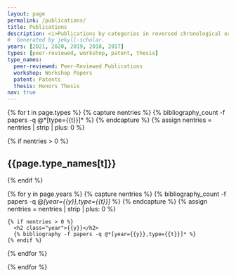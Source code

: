 ```yaml
---
layout: page
permalink: /publications/
title: Publications
description: <i>Publications by categories in reversed chronological order.</i>
#  Generated by jekyll-scholar.
years: [2021, 2020, 2019, 2018, 2017]
types: [peer-reviewed, workshop, patent, thesis]
type_names:
  peer-reviewed: Peer-Reviewed Publications
  workshop: Workshop Papers
  patent: Patents
  thesis: Honors Thesis
nav: true
---
```


<div class="publications">
{% for t in page.types %}
  {% capture nentries %}
      {% bibliography_count -f papers -q @*[type={{t}}]* %}
    {% endcapture %}
    <!-- https://stackoverflow.com/questions/27198710/convert-string-to-integer-in-shopify-liquid -->
    {% assign nentries = nentries | strip | plus: 0 %}

  {% if nentries > 0 %}
    <h2>{{page.type_names[t]}}</h2>
  {% endif %}

  {% for y in page.years %}
    {% capture nentries %}
      {% bibliography_count -f papers -q @*[year={{y}},type={{t}}]* %}
    {% endcapture %}
    {% assign nentries = nentries | strip | plus: 0 %}
    
    {% if nentries > 0 %}
      <h2 class="year">{{y}}</h2>
      {% bibliography -f papers -q @*[year={{y}},type={{t}}]* %}
    {% endif %}
  {% endfor %}

{% endfor %}

</div>

